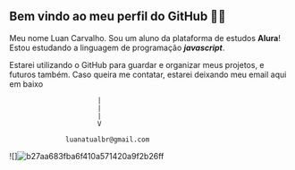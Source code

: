 ## **Bem vindo ao meu perfil do GitHub 💙💙**

 Meu nome Luan Carvalho.
Sou um aluno da plataforma de estudos **Alura**!
Estou estudando a linguagem de programação ***javascript***.

Estarei utilizando o GitHub para guardar e organizar meus projetos, e futuros também.
 Caso queira me contatar, estarei deixando meu email aqui em baixo
                           
                          |
                          |
                          |
                          V

                  luanatualbr@gmail.com  
                          

![]![b27aa683fba6f410a571420a9f2b26ff](https://github.com/luancsantos-png/luancsantos-png/assets/173171206/7d8b3e5c-a9bb-4c60-ac05-f01d5a39fc1e)
